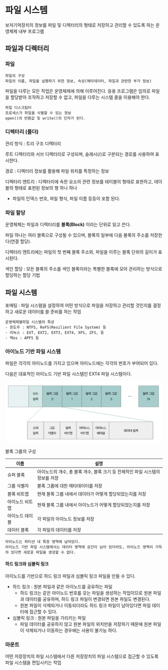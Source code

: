 # 파일 시스템

보저기억장치의 정보를 파일 및 디렉터리의 형태로 저장하고 관리할 수 있도록 하는 운영체제 내부 프로그램

## 파일과 디렉터리
### 파일
    파일의 구성 
    파일의 이름, 파일을 실행하기 위한 정보, 속성(메타데이터, 파일과 관련한 부가 정보)

파일을 다루는 모든 작업은 운영체제에 의해 이루어진다. 응용 프로그램은 임의로 파일을 할당받아 조작하고 저장할 수 없고, 파일을 다루는 시스템 콜을 이용해야 한다.

    파일 디스크립터
    프로세스가 파일을 식별할 수 있는 정보
    open()의 반환값 및 write()의 인자가 된다.

### 디렉터리 (폴더)
관리 방식 : 트리 구조 디렉터리

루트 디렉터리와 서브 디렉터리로 구성되며, 슬래시(/)로 구분되는 경로를 사용하여 표시한다.

경로 : 디렉터리 정보를 활용해 파일 위치를 특정하는 정보

디렉터리 엔트리 : 디렉터리에 속한 요소의 관련 정보를 테이블의 형태로 표현하고, 테이블의 형태로 표현된 정보의 행 하나 하나
- 파일의 인덱스 번호, 파일 형식, 파일 이름 등등이 포함 된다.

### 파일 할당
운영체체는 파일과 디렉터리를 **블록(Block)** 이라는 단위로 읽고 쓴다.

파일 하나는 여러 블록으로 구성될 수 있으며, 블록의 일부에 다음 불록의 주소를 저장한다(연결 할당).

디렉터리 엔트리에는 파일의 첫 번째 블록 주소와, 파일을 이루는 블록 단위의 길이가 표시된다.

색인 할당 : 모든 블록의 주소를 색인 블록이라는 특별한 블록에 모아 관리하는 방식으로 할당하는 할당 기법

## 파일 시스템
포매팅 : 파일 시스템을 설정하여 어떤 방식으로 파일을 저장하고 관리할 것인지를 결정하고 새로운 데이터를 쓸 준비를 하는 작업

    운영체제별파일 시스템의 특성
    - 윈도우 : NTFS, ReFS(Resilient File System) 등
    - 리눅스 : EXT, EXT2, EXT3, EXT4, XFS, ZFS, 등 
    - 맥os : APFS 등

### 아이노드 기반 파일 시스템
파일은 각각의 아이노드를 가지고 있으며 아이노드에는 각각의 번호가 부여되어 있다.

다음은 대표적인 아이노드 기반 파일 시스템인 EXT4 파일 시스템이다.

<img src="./imgs/os05-01.png" />

블록 그룹의 구성

| 이름             | 설명                                                                 |
|------------------|----------------------------------------------------------------------|
| 슈퍼 블록        | 아이노드의 개수, 총 블록 개수, 블록 크기 등 전체적인 파일 시스템의 정보를 저장 |
| 그룹 식별자      | 블록 그룹에 대한 메타데이터를 저장                                      |
| 블록 비트맵      | 현재 블록 그룹 내에서 데이터가 어떻게 할당되었는지를 저장                 |
| 아이노드 비트맵  | 현재 블록 그룹 내에서 아이노드가 어떻게 할당되었는지를 저장               |
| 아이노드 테이블  | 각 파일의 아이노드 정보를 저장                                         |
| 데이터 블록      | 각 파일의 데이터를 저장                                                |

    아이노드는 파티션 내 특정 영역에 남아있다.  
    아이노드 기반 파일 시스템에서는 데이터 영역에 공간이 남아 있더라도, 아이노드 영역이 가득 차 있다면 새로운 파일을 생성할 수 없다.

#### 하드 링크와 심볼릭 링크
아이노드를 기반으로 하드 링크 파일과 심볼릭 링크 파일을 만들 수 있다.
- 하드 링크 : 원본 파일과 같은 아이노드를 공유하는 파일
    - 하드 링크는 같은 아이노드 번호를 갖는 파일을 생성하는 작업이므로 원본 파일과 데이터를 공유하며, 하드 링크 파일이 변경되면 원본 파일도 변경된다.
    - 원본 파일이 삭제되거나 이동되더라도 하드 링크 파일이 남아있다면 파일 데이터에 접근할 수 있다.
- 심볼릭 링크 : 원본 파일을 가리키는 파일
    - 파일 데이터를 공유하지 않고 원본 파일의 위치만을 저장하기 때문에 원본 파일이 삭제되거나 이동하는 경우에는 사용이 불가능 하다.

### 마운트

어떤 저장장치의 파일 시스템에서 다른 저장장치의 파일 시스템으로 접근할 수 있도록 파일 시스템을 편입시키는 작업
